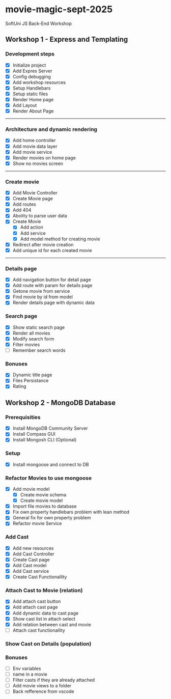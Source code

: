 # movie-magic-sept-2025
SoftUni JS Back-End Workshop

## Workshop 1 - Express and Templating

### Development steps

- [x] Initialize project
- [x] Add Expres Server
- [x] Config debugging
- [x] Add workshop resources
- [x] Setup Handlebars
- [x] Setup static files
- [x] Render Home page
- [x] Add Layout
- [x] Render About Page

---

### Architecture and dynamic rendering
- [x] Add home controller
- [x] Add movie data layer
- [x] Add movie service
- [x] Render movies on home page
- [x] Show no movies screen

---

### Create movie
- [x] Add Movie Controller
- [x] Create Movie page
- [x] Add routes
- [x] Add 404
- [x] Abolity to parse user data
- [x] Create Movie
    - [x] Add action
    - [x] Add service
    - [x] Add model method for creating movie
- [x] Redirect after movie creation
- [x] Add unique id for each created movie

---

### Details page
- [x] Add navigation button for detail page
- [x] Add route with param for details page
- [x] Getone movie from service
- [x] Find movie by id from model
- [x] Render details page with dynamic data

### Search page
- [x] Show static search page
- [x] Render all movies
- [x] Modify search form
- [x] Filter movies
- [ ] Remember search words

### Bonuses
- [x] Dynamic title page
- [x] Files Persistance
- [x] Rating

## Workshop 2 - MongoDB Database

### Prerequisities
- [x] Install MongoDB Community Server
- [x] Install Compass GUI
- [x] Install Mongosh CLI (Optional)

### Setup
- [x] Install mongoose and connect to DB

### Refactor Movies to use mongoose
- [x] Add movie model
    - [x] Create movie schema
    - [x] Create movie model
- [x] Import file movies to database
- [x] Fix own property handlebars problem with lean method
- [x] General fix for own property problem
- [x] Refactor movie Service

### Add Cast
- [x] Add new resources
- [x] Add Cast Controller
- [x] Create Cast page
- [x] Add Cast model
- [x] Add Cast service
- [x] Create Cast Functionallity

### Attach Cast to Movie (relation)
- [x] Add attach cast button
- [x] Add attach cast page
- [x] Add dynamic data to cast page
- [x] Show cast list in attach select
- [x] Add relation between cast and movie
- [ ] Attach cast functionallity

### Show Cast on Details (population)


### Bonuses
- [ ] Env variables
- [ ] name in a movie
- [ ] Filter casts if they are already attached
- [ ] Add movie views to a folder
- [ ] Back refference from vscode